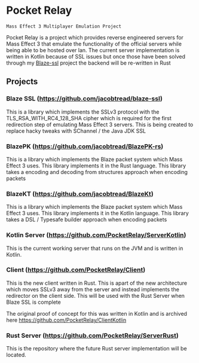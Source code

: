 # Pocket Relay

`Mass Effect 3 Multiplayer Emulation Project`

Pocket Relay is a project which provides reverse engineered servers for Mass Effect 3 that emulate
the functionality of the official servers while being able to be hosted over lan. The current server
implementation is written in Kotlin because of SSL issues but once those have been solved through my
[Blaze-ssl](https://github.com/jacobtread/blaze-ssl) project the backend will be re-written in Rust

## Projects

### Blaze SSL (https://github.com/jacobtread/blaze-ssl)

This is a library which implements the SSLv3 protocol with the TLS_RSA_WITH_RC4_128_SHA cipher which is 
required for the first redirection step of emulating Mass Effect 3 servers. This is being created to 
replace hacky tweaks with SChannel / the Java JDK SSL

### BlazePK (https://github.com/jacobtread/BlazePK-rs)

This is a library which implements the Blaze packet system which Mass Effect 3 uses. This library
implements it in the Rust language. This library takes a encoding and decoding from structures 
approach when encoding packets

### BlazeKT (https://github.com/jacobtread/BlazeKt)

This is a library which implements the Blaze packet system which Mass Effect 3 uses. This library
implements it in the Kotlin language. This library takes a DSL / Typesafe builder approach when 
encoding packets

### Kotlin Server (https://github.com/PocketRelay/ServerKotlin)
This is the current working server that runs on the JVM and is written in Kotlin.


### Client (https://github.com/PocketRelay/Client)
This is the new client written in Rust. This is apart of the new architecture which moves SSLv3 away from
the server and instead implements the redirector on the client side. This will be used with the Rust Server
when Blaze SSL is complete

The original proof of concept for this was written in Kotlin and is archived here https://github.com/PocketRelay/ClientKotlin

### Rust Server (https://github.com/PocketRelay/ServerRust)

This is the repository where the future Rust server implementation will be located.
